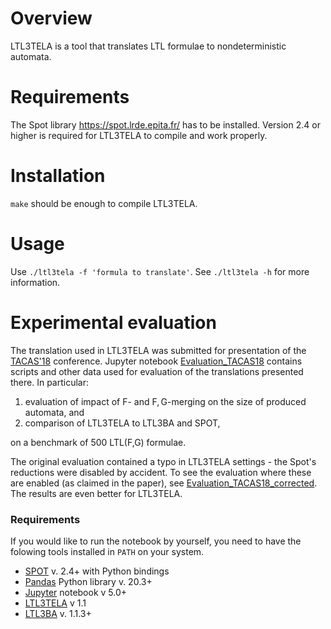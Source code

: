 Overview
========

LTL3TELA is a tool that translates LTL formulae to nondeterministic automata.

Requirements
============

The Spot library <https://spot.lrde.epita.fr/> has to be installed. Version
2.4 or higher is required for LTL3TELA to compile and work properly.

Installation
============
`make` should be enough to compile LTL3TELA.

Usage
=====
Use `./ltl3tela -f 'formula to translate'`.
See `./ltl3tela -h` for more information.

Experimental evaluation
=======================

The translation used in LTL3TELA was submitted for presentation of the
[TACAS'18](http://www.etaps.org/index.php/2018/tacas) conference. 
Jupyter notebook [Evaluation_TACAS18](Evaluation_TACAS18.ipynb)
contains scripts and other data used for evaluation of the translations
presented there. In particular:
1. evaluation of impact of $\mathsf{F}$- and $\mathsf{F,G}$-merging on the size
  of produced automata, and
2. comparison of LTL3TELA to LTL3BA and SPOT,

on a benchmark of 500 LTL($\mathsf{F}$,$\mathsf{G}$) formulae.

The original evaluation contained a typo in LTL3TELA settings - the Spot's 
reductions were disabled by accident. To see the evaluation where these are
enabled (as claimed in the paper), see 
[Evaluation_TACAS18_corrected](Evaluation_TACAS18_corrected.ipynb). The
results are even better for LTL3TELA.

### Requirements

If you would like to run the notebook by yourself, you need to have the 
folowing tools installed in `PATH` on your system.

* [SPOT](https://spot.lrde.epita.fr/) v. 2.4+ with Python bindings
* [Pandas](http://pandas.pydata.org/) Python library v. 20.3+
* [Jupyter](http://jupyter.org/) notebook v 5.0+
* [LTL3TELA](https://github.com/jurajmajor/ltl3tela) v 1.1
* [LTL3BA](https://sourceforge.net/projects/ltl3ba/) v. 1.1.3+